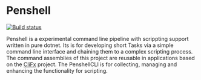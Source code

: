 # Penshell

[![Build status](https://ci.appveyor.com/api/projects/status/vbmtwe55m4m1dlw4?svg=true)](https://ci.appveyor.com/project/IForgeDe/penshell)

Penshell is a experimental command line pipeline with scrippting support written in pure dotnet. 
Its is for developing short Tasks via a simple command line interface and chaining them to a complex scripting process.
The command assemblies of this project are reusable in applications based on the [CliFx](https://github.com/Tyrrrz/CliFx) project.
The PenshellCLI is for collecting, managing and enhancing the functionality for scripting.
